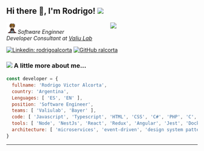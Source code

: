 <h2> Hi there 👋, I'm Rodrigo! <img src="https://media.giphy.com/media/tiog1GnPFVYjK3oBnz/giphy.gif" width="50"></h2>
<img align='right' src="https://media.giphy.com/media/fkZukR450RQ1qnGaq9/giphy.gif" width="230">
<!-- <img align='right' src="https://media.giphy.com/media/5eLDrEaRGHegx2FeF2/giphy.gif" width="230"> -->
<p><img src="https://github.com/ralcorta/ralcorta/blob/main/avatar.png" width="30"><em>Software Enginner </br>Developer Consultant at <a href="https://www.valiulab.com">Valiu Lab</a></em></p>

[![Linkedin: rodrigoalcorta](https://img.shields.io/badge/-rodrigoalcorta-blue?style=flat-square&logo=Linkedin&logoColor=white&link=https://www.linkedin.com/in/rodrigoalcorta/)](https://www.linkedin.com/in/rodrigoalcorta/)
[![GitHub ralcorta](https://img.shields.io/github/followers/ralcorta?label=follow&style=social)](https://github.com/ralcorta)


### <img src="https://media.giphy.com/media/2wh8AaMZ2jtRseDQ3C/giphy.gif" width="50"> A little more about me...  

```js
const developer = {
  fullname: 'Rodrigo Victor Alcorta',
  country: 'Argentina',
  Lenguages: [ 'ES', 'EN' ],
  position: 'Software Engineer',
  teams: [ 'Valiulab', 'Bayer' ],
  code: [ 'Javascript', 'Typescript', 'HTML', 'CSS', 'C#', 'PHP', 'C', 'GO' ],
  tools: [ 'Node', 'NestJs', 'React', 'Redux', 'Angular', 'Jest', 'Docker', 'Git' ],
  architecture: [ 'microservices', 'event-driven', 'design system pattern' ],
}
```

---
